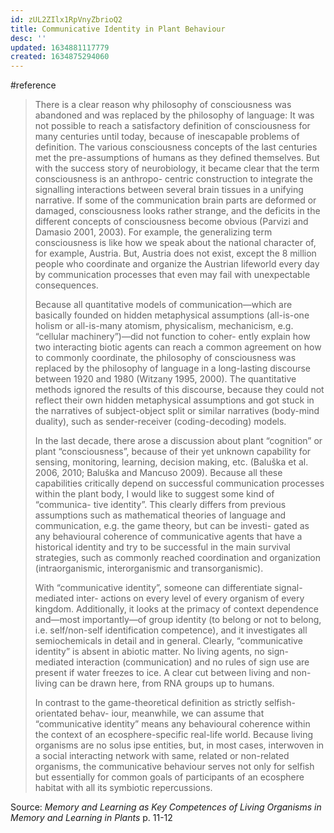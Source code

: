 ```yaml
---
id: zUL2ZIlx1RpVnyZbrioQ2
title: Communicative Identity in Plant Behaviour
desc: ''
updated: 1634881117779
created: 1634875294060
---
```


#reference

>There is a clear reason why philosophy of consciousness was abandoned and was replaced by the philosophy of language: It was not possible to reach a satisfactory definition of consciousness for many centuries until today, because of inescapable problems of definition. The various consciousness concepts of the last centuries met the pre-assumptions of humans as they defined themselves. But with the success story of neurobiology, it became clear that the term consciousness is an anthropo- centric construction to integrate the signalling interactions between several brain tissues in a unifying narrative. If some of the communication brain parts are deformed or damaged, consciousness looks rather strange, and the deficits in the different concepts of consciousness become obvious (Parvizi and Damasio 2001, 2003). For example, the generalizing term consciousness is like how we speak about the national character of, for example, Austria. But, Austria does not exist, except the 8 million people who coordinate and organize the Austrian lifeworld every day by communication processes that even may fail with unexpectable consequences.
>
>Because all quantitative models of communication—which are basically founded on hidden metaphysical assumptions (all-is-one holism or all-is-many atomism, physicalism, mechanicism, e.g. “cellular machinery”)—did not function to coher- ently explain how two interacting biotic agents can reach a common agreement on how to commonly coordinate, the philosophy of consciousness was replaced by the philosophy of language in a long-lasting discourse between 1920 and 1980 (Witzany 1995, 2000). The quantitative methods ignored the results of this discourse, because they could not reflect their own hidden metaphysical assumptions and got stuck in the narratives of subject-object split or similar narratives (body-mind duality), such as sender-receiver (coding-decoding) models.
>
>In the last decade, there arose a discussion about plant “cognition” or plant “consciousness”, because of their yet unknown capability for sensing, monitoring, learning, decision making, etc. (Baluška et al. 2006, 2010; Baluška and Mancuso 2009). Because all these capabilities critically depend on successful communication processes within the plant body, I would like to suggest some kind of “communica- tive identity”. This clearly differs from previous assumptions such as mathematical theories of language and communication, e.g. the game theory, but can be investi- gated as any behavioural coherence of communicative agents that have a historical identity and try to be successful in the main survival strategies, such as commonly reached coordination and organization (intraorganismic, interorganismic and transorganismic).
>
>With “communicative identity”, someone can differentiate signal-mediated inter- actions on every level of every organism of every kingdom. Additionally, it looks at the primacy of context dependence and—most importantly—of group identity (to belong or not to belong, i.e. self/non-self identification competence), and it investigates all semiochemicals in detail and in general. Clearly, “communicative identity” is absent in abiotic matter. No living agents, no sign-mediated interaction (communication) and no rules of sign use are present if water freezes to ice. A clear cut between living and non-living can be drawn here, from RNA groups up to humans.
>
>In contrast to the game-theoretical definition as strictly selfish-orientated behav- iour, meanwhile, we can assume that “communicative identity” means any behavioural coherence within the context of an ecosphere-specific real-life world. Because living organisms are no solus ipse entities, but, in most cases, interwoven in a social interacting network with same, related or non-related organisms, the communicative behaviour serves not only for selfish but essentially for common goals of participants of an ecosphere habitat with all its symbiotic repercussions.

Source: *Memory and Learning as Key Competences of Living Organisms in Memory and Learning in Plants* p. 11-12
